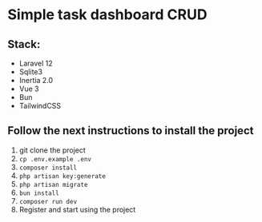 # Simple task dashboard CRUD

## Stack:
- Laravel 12
- Sqlite3
- Inertia 2.0
- Vue 3
- Bun
- TailwindCSS

## Follow the next instructions to install the project
1. git clone the project
2. ```cp .env.example .env```
3. ```composer install```
4. ```php artisan key:generate```
5. ```php artisan migrate```
6. ```bun install```
7. ```composer run dev```
8. Register and start using the project
